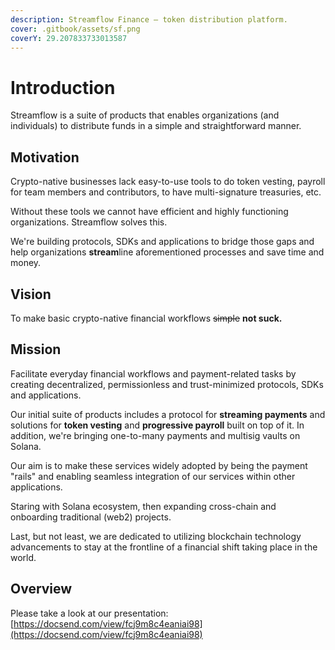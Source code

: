 ```yaml
---
description: Streamflow Finance — token distribution platform.
cover: .gitbook/assets/sf.png
coverY: 29.207833733013587
---
```


# Introduction

Streamflow is a suite of products that enables organizations (and individuals) to distribute funds in a simple and straightforward manner.

## Motivation

Crypto-native businesses lack easy-to-use tools to do token vesting, payroll for team members and contributors, to have multi-signature treasuries, etc.&#x20;

Without these tools we cannot have efficient and highly functioning organizations. Streamflow solves this.

We're building protocols, SDKs and applications to bridge those gaps and help organizations **stream**line aforementioned processes and save time and money.

## Vision

To make basic crypto-native financial workflows ~~simple~~ **not suck.**

## Mission

Facilitate everyday financial workflows and payment-related tasks by creating decentralized, permissionless and trust-minimized protocols, SDKs and applications.

Our initial suite of products includes a protocol for **streaming payments** and solutions for **token vesting** and **progressive payroll** built on top of it. In addition, we're bringing one-to-many payments and multisig vaults on Solana.

Our aim is to make these services widely adopted by being the payment "rails" and enabling seamless integration of our services within other applications.

Staring with Solana ecosystem, then expanding cross-chain and onboarding traditional (web2) projects.

Last, but not least, we are dedicated to utilizing blockchain technology advancements to stay at the frontline of a financial shift taking place in the world.

## Overview

Please take a look at our presentation: [https://docsend.com/view/fcj9m8c4eaniai98](https://docsend.com/view/fcj9m8c4eaniai98)



